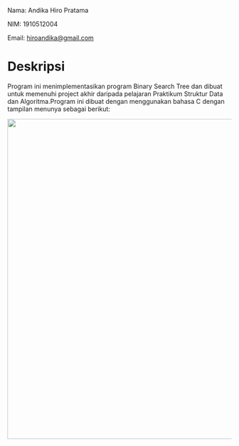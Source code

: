 Nama: Andika Hiro Pratama

NIM: 1910512004

Email: hiroandika@gmail.com

# Deskripsi
Program ini menimplementasikan program Binary Search Tree dan dibuat untuk memenuhi project akhir daripada pelajaran Praktikum 
Struktur Data dan Algoritma.Program ini dibuat dengan menggunakan bahasa C dengan tampilan menunya sebagai berikut:


<img src="https://1.bp.blogspot.com/-MlJpF6aRNSw/XueqM863K2I/AAAAAAAAATA/eoMQuVLb5iw8a_c2IESD6hCAtIuT-U5fQCLcBGAsYHQ/s1600/Screenshot%2B%2528361%2529.png" width="720">

